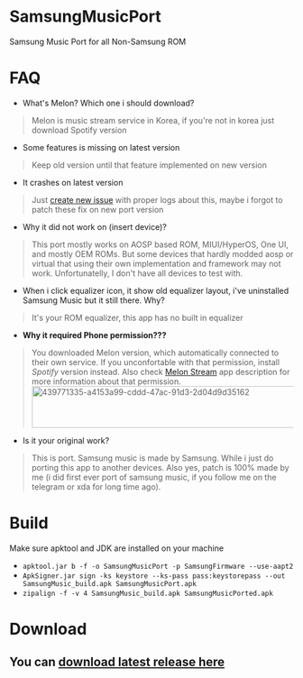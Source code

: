 # SamsungMusicPort
Samsung Music Port for all Non-Samsung ROM

# FAQ
- What's Melon? Which one i should download?
> Melon is music stream service in Korea, if you're not in korea just download Spotify version

- Some features is missing on latest version
> Keep old version until that feature implemented on new version

- It crashes on latest version
> Just [create new issue](https://github.com/AyraHikari/SamsungMusicPort/issues/new) with proper logs about this, maybe i forgot to patch these fix on new port version

- Why it did not work on (insert device)?
> This port mostly works on AOSP based ROM, MIUI/HyperOS, One UI, and mostly OEM ROMs. But some devices that hardly modded aosp or virtual that using their own implementation and framework may not work. Unfortunatelly, I don't have all devices to test with.

- When i click equalizer icon, it show old equalizer layout, i've uninstalled Samsung Music but it still there. Why?
> It's your ROM equalizer, this app has no built in equalizer

- **Why it required Phone permission???**
> You downloaded Melon version, which automatically connected to their own service. If you unconfortable with that permission, install *Spotify* version instead. Also check [Melon Stream](https://play.google.com/store/apps/details?id=com.iloen.melon) app description for more information about that permission.
> <img width="849" height="74" alt="439771335-a4153a99-cddd-47ac-91d3-2d04d9d35162" src="https://github.com/user-attachments/assets/ca985b7f-32cc-4088-8ff4-838cf1506c3f" />

- Is it your original work?
> This is port. Samsung music is made by Samsung. While i just do porting this app to another devices. Also yes, patch is 100% made by me (i did first ever port of samsung music, if you follow me on the telegram or xda for long time ago).

# Build
Make sure apktool and JDK are installed on your machine
- `apktool.jar b -f -o SamsungMusicPort -p SamsungFirmware --use-aapt2`
- `ApkSigner.jar sign -ks keystore --ks-pass pass:keystorepass --out SamsungMusic_build.apk SamsungMusicPort.apk`
- `zipalign -f -v 4 SamsungMusic_build.apk SamsungMusicPorted.apk`

# Download
## You can [download latest release here](https://www.pling.com/p/1537956/)
